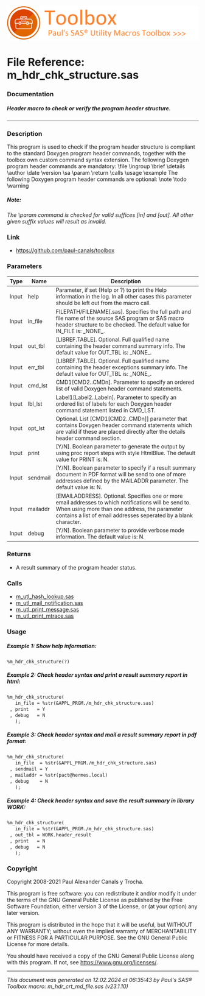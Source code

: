 ![../../misc/images/doc_banner.png](../../misc/images/doc_banner.png)
# 
# File Reference: m_hdr_chk_structure.sas

### Documentation

##### Header macro to check or verify the program header structure.

***

### Description
This program is used to check if the program header structure is compliant to the standard Doxygen program header commands, together with the toolbox own custom command syntax extension. The following Doxygen program header commands are mandatory:
 \\file
 \\ingroup
 \\brief
 \\details
 \\author
 \\date
 \\version
 \\sa
 \\param
 \\return
 \\calls
 \\usage
 \\example
 The following Doxygen program header commands are optional:
 \\note
 \\todo
 \\warning


##### *Note:*
*The \\param command is checked for valid suffices [in] and [out]. All other given suffix values will result as invalid.*

### Link
* https://github.com/paul-canals/toolbox

### Parameters
| Type | Name | Description |
| ---- | ---- | ----------- |
| Input | help | Parameter, if set (Help or ?) to print the Help information in the log. In all other cases this parameter should be left out from the macro call. |
| Input | in_file | FILEPATH/FILENAME[.sas]. Specifies the full path and file name of the source SAS program or SAS macro header structure to be checked. The default value for IN_FILE is: \_NONE\_. |
| Input | out_tbl | [LIBREF.TABLE]. Optional. Full qualified name containing the header command summary info. The default value for OUT_TBL is: \_NONE\_. |
| Input | err_tbl | [LIBREF.TABLE]. Optional. Full qualified name containing the header exceptions summary info. The default value for OUT_TBL is: \_NONE\_. |
| Input | cmd_lst | CMD1[CMD2..CMDn]. Parameter to specify an ordered list of valid Doxygen header command statements. |
| Input | lbl_lst | Label1[Label2..Labeln]. Parameter to specify an ordered list of labels for each Doxygen header command statement listed in CMD_LST. |
| Input | opt_lst | Optional. List [CMD1[CMD2..CMDn]] parameter that contains Doxygen header command statements which are valid if these are placed directly after the details header command section. |
| Input | print | [Y/N]. Boolean parameter to generate the output by using proc report steps with style HtmlBlue. The default value for PRINT is: N. |
| Input | sendmail | [Y/N]. Boolean parameter to specify if a result summary document in PDF format will be send to one of more addresses defined by the MAILADDR parameter. The default value is: N. |
| Input | mailaddr | [EMAILADDRESS]. Optional. Specifies one or more email addresses to which notifications will be send to. When using more than one address, the parameter contains a list of email addresses seperated by a blank character. |
| Input | debug | [Y/N]. Boolean parameter to provide verbose mode information. The default value is: N. |

### Returns
* A result summary of the program header status.

### Calls
* [m_utl_hash_lookup.sas](m_utl_hash_lookup.md)
* [m_utl_mail_notification.sas](m_utl_mail_notification.md)
* [m_utl_print_message.sas](m_utl_print_message.md)
* [m_utl_print_mtrace.sas](m_utl_print_mtrace.md)

### Usage

##### Example 1: Show help information:
```sas
%m_hdr_chk_structure(?)
```

##### Example 2: Check header syntax and print a result summary report in html:
```sas
%m_hdr_chk_structure(
   in_file = %str(&APPL_PRGM./m_hdr_chk_structure.sas)
 , print   = Y
 , debug   = N
   );
```

##### Example 3: Check header syntax and mail a result summary report in pdf format:
```sas
%m_hdr_chk_structure(
   in_file  = %str(&APPL_PRGM./m_hdr_chk_structure.sas)
 , sendmail = Y
 , mailaddr = %str(pact@hermes.local)
 , debug    = N
   );
```

##### Example 4: Check header syntax and save the result summary in library WORK:
```sas
%m_hdr_chk_structure(
   in_file = %str(&APPL_PRGM./m_hdr_chk_structure.sas)
 , out_tbl = WORK.header_result
 , print   = N
 , debug   = N
   );
```

### Copyright
Copyright 2008-2021 Paul Alexander Canals y Trocha. 
 
This program is free software: you can redistribute it and/or modify 
it under the terms of the GNU General Public License as published by 
the Free Software Foundation, either version 3 of the License, or 
(at your option) any later version. 
 
This program is distributed in the hope that it will be useful, 
but WITHOUT ANY WARRANTY; without even the implied warranty of 
MERCHANTABILITY or FITNESS FOR A PARTICULAR PURPOSE. See the 
GNU General Public License for more details. 
 
You should have received a copy of the GNU General Public License 
along with this program. If not, see <https://www.gnu.org/licenses/>. 


***
*This document was generated on 12.02.2024 at 06:35:43  by Paul's SAS&reg; Toolbox macro: m_hdr_crt_md_file.sas (v23.1.10)*
